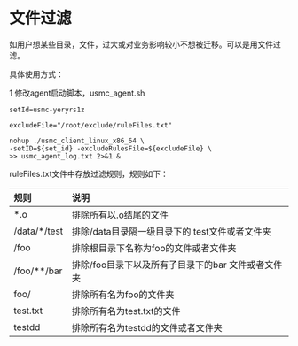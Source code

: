 # 文件过滤

如用户想某些目录，文件，过大或对业务影响较小不想被迁移。可以是用文件过滤。

具体使用方式：

1 修改agent启动脚本，usmc_agent.sh

```
setId=usmc-yeryrs1z

excludeFile="/root/exclude/ruleFiles.txt"

nohup ./usmc_client_linux_x86_64 \
-setID=${set_id} -excludeRulesFile=${excludeFile} \
>> usmc_agent_log.txt 2>&1 &

```

ruleFiles.txt文件中存放过滤规则，规则如下：

| 规则         | 说明                                               |
| :----------- | :------------------------------------------------- |
| *.o          | 排除所有以.o结尾的文件                             |
| /data/*/test | 排除/data目录隔一级目录下的 test文件或者文件夹     |
| /foo         | 排除根目录下名称为foo的文件或者文件夹              |
| /foo/**/bar  | 排除/foo目录下以及所有子目录下的bar 文件或者文件夹 |
| foo/         | 排除所有名为foo的文件夹                            |
| test.txt     | 排除所有名为test.txt的文件                         |
| testdd       | 排除所有名为testdd的文件或者文件夹                 |

